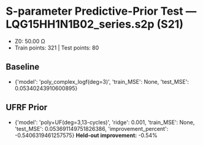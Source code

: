 # S-parameter Predictive-Prior Test — LQG15HH1N1B02_series.s2p (S21)
- Z0: 50.00 Ω
- Train points: 321  |  Test points: 80

## Baseline
- {'model': 'poly_complex_logf(deg=3)', 'train_MSE': None, 'test_MSE': 0.05340243910600895}

## UFRF Prior
- {'model': 'poly+UF(deg=3,13-cycles)', 'ridge': 0.001, 'train_MSE': None, 'test_MSE': 0.053691149751826386, 'improvement_percent': -0.5406319461257575}
**Held-out improvement:** -0.54%